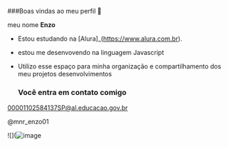 ###Boas vindas ao meu perfil 🤑

meu nome **Enzo**

- Estou estudando na [Alura]_(https://www.alura.com.br).
- estou me desenvovendo na linguagem Javascript
- Utilizo esse espaço para minha organização e compartilhamento dos meu projetos desenvolvimentos

  ### Você entra em contato comigo

00001102584137SP@al.educacao.gov.br

@mnr_enzo01



![](![image](https://github.com/user-attachments/assets/a6a11181-0b46-4b07-9dff-8a0f45b42d8d)








